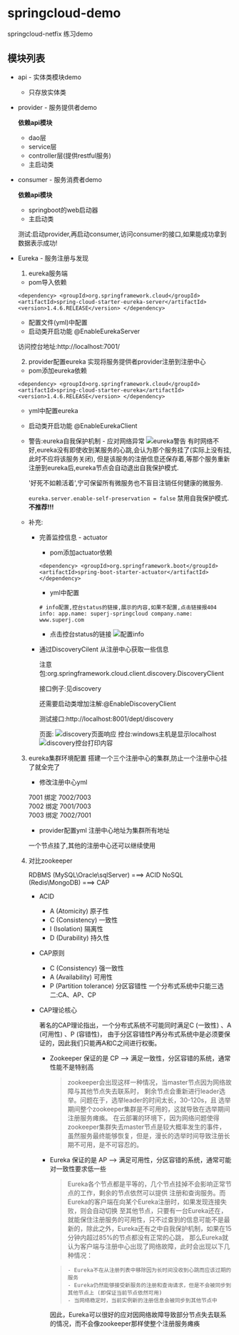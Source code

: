 # springcloud-demo
springcloud-netfix 练习demo

## 模块列表
- api - 实体类模块demo
    - 只存放实体类
- provider - 服务提供者demo

    **依赖api模块**
    
    - dao层
    - service层
    - controller层(提供restful服务)
    - 主启动类
- consumer - 服务消费者demo

    **依赖api模块**
    
    - springboot的web启动器
    - 主启动类
    
    测试:启动provider,再启动consumer,访问consumer的接口,如果能成功拿到数据表示成功!
- Eureka - 服务注册与发现
    1. eureka服务端
    - pom导入依赖
    
    `<dependency>
         <groupId>org.springframework.cloud</groupId>
         <artifactId>spring-cloud-starter-eureka-server</artifactId>
         <version>1.4.6.RELEASE</version>
     </dependency>`
     
    - 配置文件(yml)中配置
    - 启动类开启功能 @EnableEurekaServer
    
    访问控台地址:http://localhost:7001/
    
    2. provider配置eureka
    实现将服务提供者provider注册到注册中心
    - pom添加eureka依赖
    
    `<dependency>
         <groupId>org.springframework.cloud</groupId>
         <artifactId>spring-cloud-starter-eureka</artifactId>
         <version>1.4.6.RELEASE</version>
     </dependency>`
     
    - yml中配置eureka
    - 启动类开启功能 @EnableEurekaClient
    - 警告:eureka自我保护机制 - 应对网络异常 
      ![eureka警告](https://gitee.com/superjishere/images/raw/master/img/20210612180459.png)
      有时网络不好,eureka没有即使收到某服务的心跳,会认为那个服务挂了(实际上没有挂,此时不应将该服务关闭),
      但是该服务的注册信息还保存着,等那个服务重新注册到eureka后,eureka节点会自动退出自我保护模式.
      
      '好死不如赖活着',宁可保留所有微服务也不盲目注销任何健康的微服务.
      
      `eureka.server.enable-self-preservation = false` 禁用自我保护模式.**不推荐!!!**
    - 补充:
        - 完善监控信息 - actuator
          - pom添加actuator依赖
          
          `<dependency>
               <groupId>org.springframework.boot</groupId>
               <artifactId>spring-boot-starter-actuator</artifactId>
           </dependency>`
           
           - yml中配置
           
           `# info配置,控台status的链接,展示的内容,如果不配置,点击链接报404
            info:
              app.name: superj-springcloud
              company.name: www.superj.com`
         
           - 点击控台status的链接
           ![配置info](https://gitee.com/superjishere/images/raw/master/img/20210612183449.png)
        - 通过DiscoveryCilent 从注册中心获取一些信息
        
           注意包:org.springframework.cloud.client.discovery.DiscoveryClient
           
           接口例子:见discovery
           
           还需要启动类增加注解:@EnableDiscoveryClient
           
           测试接口:http://localhost:8001/dept/discovery
           
           页面:
           ![discovery页面响应](https://gitee.com/superjishere/images/raw/master/img/20210612190121.png)
           控台:windows主机是显示localhost
           ![discovery控台打印内容](https://gitee.com/superjishere/images/raw/master/img/20210612190220.png)
    3. eureka集群环境配置
       搭建一个三个注册中心的集群,防止一个注册中心挂了就全完了
       - 修改注册中心yml
       
       7001 绑定 7002/7003        
       7002 绑定 7001/7003        
       7003 绑定 7002/7001
       - provider配置yml 注册中心地址为集群所有地址
       
       一个节点挂了,其他的注册中心还可以继续使用
    4. 对比zookeeper
        
        RDBMS (MySQL\Oracle\sqlServer) ===> ACID
        NoSQL (Redis\MongoDB) ===> CAP
        
        - ACID
           - A (Atomicity) 原子性
           - C (Consistency) 一致性
           - I (Isolation) 隔离性
           - D (Durability) 持久性
        
        - CAP原则
           - C (Consistency) 强一致性
           - A (Availability) 可用性
           - P (Partition tolerance) 分区容错性
           一个分布式系统中只能三选二:CA、AP、CP
        - CAP理论核心
        
           著名的CAP理论指出，一个分布式系统不可能同时满足C (一致性) 、A (可用性) 、P (容错性)，
           由于分区容错性P再分布式系统中是必须要保证的，因此我们只能再A和C之间进行权衡。
           
           - Zookeeper 保证的是 CP —> 满足一致性，分区容错的系统，通常性能不是特别高
             > zookeeper会出现这样一种情况，当master节点因为网络故障与其他节点失去联系时，
               剩余节点会重新进行leader选举。问题在于，选举leader的时间太长，30-120s，且
               选举期间整个zookeeper集群是不可用的，这就导致在选举期间注册服务瘫痪。
               在云部署的环境下，因为网络问题使得zookeeper集群失去master节点是较大概率发生的事件，
               虽然服务最终能够恢复，但是，漫长的选举时间导致注册长期不可用，是不可容忍的。
                
           - Eureka 保证的是 AP —> 满足可用性，分区容错的系统，通常可能对一致性要求低一些
             > Eureka各个节点都是平等的，几个节点挂掉不会影响正常节点的工作，剩余的节点依然可以提供
               注册和查询服务。而Eureka的客户端在向某个Eureka注册时，如果发现连接失败，则会自动切换
               至其他节点，只要有一台Eureka还在，就能保住注册服务的可用性，只不过查到的信息可能不是最
               新的，除此之外，Eureka还有之中自我保护机制，如果在15分钟内超过85%的节点都没有正常的心跳，
               那么Eureka就认为客户端与注册中心出现了网络故障，此时会出现以下几种情况：
               
               >     - Eureka不在从注册列表中移除因为长时间没收到心跳而应该过期的服务
               >     - Eureka仍然能够接受新服务的注册和查询请求，但是不会被同步到其他节点上 (即保证当前节点依然可用)
               >     - 当网络稳定时，当前实例新的注册信息会被同步到其他节点中
             因此，Eureka可以很好的应对因网络故障导致部分节点失去联系的情况，而不会像zookeeper那样使整个注册服务瘫痪    
